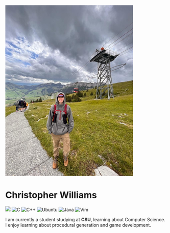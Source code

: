 <img src="img/switzerland_2023.jpeg" width="400">

# Christopher Williams
<a href="www.linkedin.com/in/christopher-williams-0290b9162"><img src="https://img.shields.io/badge/LinkedIn--_?logo=linkedin&labelColor=555&style=social"></a>
![C](https://img.shields.io/badge/Apprentice-blue?logo=c&labelColor=555&logoColor=blue&style=plastic)
![C++](https://img.shields.io/badge/C++-Enthusiast-blue?logo=c%2B%2B&labelColor=555&logoColor=blue&style=plastic)
![Ubuntu](https://img.shields.io/badge/Ubuntu-Experienced-df5829?logo=ubuntu&style=plastic)
![Java](https://img.shields.io/badge/Java-Proficient-f8a83b?logo=openjdk&logoColor=f8a83b&style=plastic)
![Vim](https://img.shields.io/badge/Vim-Lover-green?logo=vim&logoColor=green&style=plastic)

I am currently a student studying at **CSU**, learning about Computer Science. I enjoy learning about procedural generation and game development.
